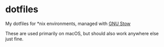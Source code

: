 # dotfiles

My dotfiles for *nix environments, managed with [GNU Stow](https://www.gnu.org/software/stow/)

These are used primarily on macOS, but should also work anywhere else just fine.
